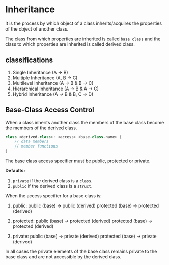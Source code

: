 <!--
Author: chankruze (chankruze@gmail.com)
Created: Mon Dec 05 2022 07:26:30 GMT+0530 (India Standard Time)

Copyright (c) geekofia 2022 and beyond
-->

# Inheritance

It is the process by which object of a class inherits/acquires the properties of the object of another class.

The class from which properties are inherited is called `base class` and the class to which properties are inherited is called derived class.

## classifications

1. Single Inheritance (A -> B)
1. Multiple Inheritance (A, B -> C)
1. Multilevel Inheritance (A -> B & B -> C)
1. Hierarchical Inheritance (A -> B & A -> C)
1. Hybrid Inheritance (A -> B & B, C -> D)

## Base-Class Access Control

When a class inherits another class the members of the base class become the members of the derived class.

```cpp
class <derived-class>: <access> <base-class-name> {
    // data members
    // member functions
}
```

The base class access specifier must be public, protected or private.

**Defaults:**

1. `private` if the derived class is a `class`.
1. `public` if the derived class is a `struct`.

When the access specifier for a base class is:

1. public:
    public (base) -> public (derived)
    protected (base) -> protected (derived)

1. protected:
    public (base) -> protected (derived)
    protected (base) -> protected (derived)

1. private:
    public (base) -> private (derived)
    protected (base) -> private (derived)

In all cases the private elements of the base class remains private to the base class and are not accessible by the derived class.

